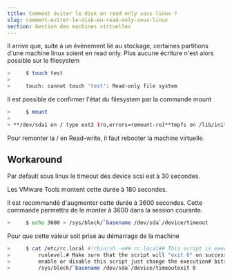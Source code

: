 ```yaml
---
title: Comment éviter le disk en read only sous linux ?
slug: comment-eviter-le-disk-en-read-only-sous-linux
section: Gestion des machines virtuelles
---
```





Il arrive que, suite à un évènement lié au stockage, certaines partitions d'une machine linux soient en read only. Plus aucune écriture n'est alors possible sur le filesystem

```sh
>     $ touch test
>
>     touch: cannot touch 'test': Read-only file system
```

Il est possible de confirmer l'état du filesystem par la commande mount

```sh
>     $ mount
>
> **/dev/sda1 on / type ext3 (ro,errors=remount-ro)**tmpfs on /lib/init/rw type tmpfs (rw,nosuid,mode=0755)proc on /proc type proc (rw,noexec,nosuid,nodev)sysfs on /sys type sysfs (rw,noexec,nosuid,nodev)procbususb on /proc/bus/usb type usbfs (rw)udev on /dev type tmpfs (rw,mode=0755)tmpfs on /dev/shm type tmpfs  (rw,nosuid,nodev)devpts on /dev/pts type devpts (rw,noexec,nosuid,gid=5,mode=620)
```

Pour remonter la / en Read-write, il faut rebooter la machine virtuelle.

Workaround
----------

Par default sous linux le timeout des device scsi est à 30 secondes.

Les VMware Tools montent cette durée à 180 secondes.

Il est recommandé d'augmenter cette durée à 3600 secondes. Cette commande permettra de le monter à 3600 dans la session courante.

```sh
>     $ echo 3600 > /sys/block/`basename /dev/sda`/device/timeout
```

Pour que cette valeur soit prise au démarrage de la machine

```sh
>     $ cat /etc/rc.local #!/bin/sh -e## rc.local## This script is executed at the end of each multiuser
>         runlevel.# Make sure that the script will "exit 0" on success or any other# value on error.## In order to
>         enable or disable this script just change the execution# bits.## By default this script does nothing.echo 3600 >
>         /sys/block/`basename /dev/sda`/device/timeoutexit 0
```
